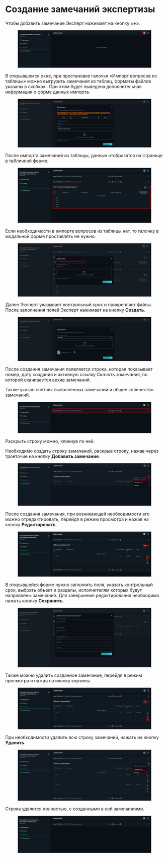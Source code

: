 # Создание замечаний экспертизы

Чтобы добавить замечание Эксперт нажимает на кнопку «**+**».

<figure><img src="../gitbook/assets/image (167).png" alt=""><figcaption></figcaption></figure>

В открывшемся окне, при простановке галочки «Импорт вопросов из таблицы» можно выгрузить замечания из таблиц, форматы файлов указаны в скобках . При этом будет выведена дополнительная информация о форме данных импорта.

<figure><img src="../gitbook/assets/image (168).png" alt=""><figcaption></figcaption></figure>

После импорта замечаний из таблицы, данные отобразятся на странице в табличной форме.

<figure><img src="../gitbook/assets/image (1854).png" alt=""><figcaption></figcaption></figure>

Если необходимости в импорте вопросов из таблицы нет, то галочку в модальной форме проставлять не нужно.

<figure><img src="../gitbook/assets/image (1855).png" alt=""><figcaption></figcaption></figure>

Далее Эксперт указывает контрольный срок и прикрепляет файлы. После заполнения полей Эксперт нажимает на кнопку **Создать**.

<figure><img src="../gitbook/assets/image (169).png" alt=""><figcaption></figcaption></figure>

После создания замечания появляется строка, которая показывает номер, дату создания и активную ссылку _Скачать замечания_, по которой скачивается архив замечаний.

Также указан счетчик выполненных замечаний и общее количество замечаний.

<figure><img src="../gitbook/assets/image (170).png" alt=""><figcaption></figcaption></figure>

Раскрыть строку можно, кликнув по ней.&#x20;

&#x20;Необходимо создать строку замечаний, раскрыв строку, нажав через троеточие на кнопку **Добавить замечание**.

<figure><img src="../gitbook/assets/image (174).png" alt=""><figcaption></figcaption></figure>

После создания замечания, при возникающей необходимости его можно отредактировать, перейдя в режим просмотра и нажав на кнопку **Редактировать**.

<figure><img src="../gitbook/assets/image (1861).png" alt=""><figcaption></figcaption></figure>

В открывшейся форме нужно заполнить поля, указать контрольный срок, выбрать объект и разделы, исполнителям которых будут направлены замечания. Для завершения редактирования необходимо нажать кнопку **Сохранить**.

<figure><img src="../gitbook/assets/image (1856).png" alt=""><figcaption></figcaption></figure>

Также можно удалить созданное замечание, перейдя в режим просмотра и нажав на иконку корзины.

<figure><img src="../gitbook/assets/image (1857).png" alt=""><figcaption></figcaption></figure>

При необходимости удалить всю строку замечаний, нажать на кнопку **Удалить.**

<figure><img src="../gitbook/assets/image (1858).png" alt=""><figcaption></figcaption></figure>

Строка удалится полностью, с созданными в ней замечаниями.

<figure><img src="../gitbook/assets/image (1859).png" alt=""><figcaption></figcaption></figure>
